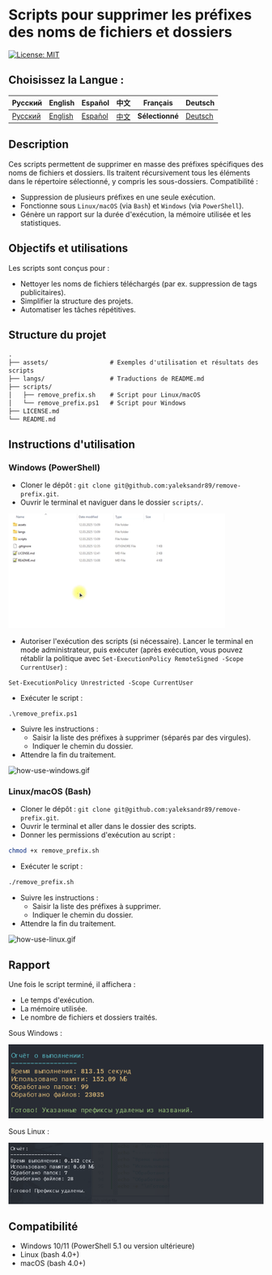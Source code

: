 # Scripts pour supprimer les préfixes des noms de fichiers et dossiers

[![License: MIT](https://img.shields.io/badge/License-MIT-blue.svg)](LICENSE)

## Choisissez la Langue :

| Русский  | English                              | Español                              | 中文                              | Français                              | Deutsch                              |
|----------|--------------------------------------|--------------------------------------|---------------------------------|---------------------------------------|--------------------------------------|
| [Русский](../../README.md) | [English](./README_en.md) | [Español](./README_es.md) | [中文](./README_zh.md) | **Sélectionné** | [Deutsch](./README_de.md) |

## Description

Ces scripts permettent de supprimer en masse des préfixes spécifiques des noms de fichiers et dossiers. Ils traitent récursivement tous les éléments dans le répertoire sélectionné, y compris les sous-dossiers. Compatibilité :
- Suppression de plusieurs préfixes en une seule exécution.
- Fonctionne sous `Linux/macOS` (via `Bash`) et `Windows` (via `PowerShell`).
- Génère un rapport sur la durée d'exécution, la mémoire utilisée et les statistiques.

## Objectifs et utilisations

Les scripts sont conçus pour :

- Nettoyer les noms de fichiers téléchargés (par ex. suppression de tags publicitaires).
- Simplifier la structure des projets.
- Automatiser les tâches répétitives.

## Structure du projet

```text
.
├── assets/                 # Exemples d'utilisation et résultats des scripts
├── langs/                  # Traductions de README.md
├── scripts/
│   ├── remove_prefix.sh    # Script pour Linux/macOS
│   └── remove_prefix.ps1   # Script pour Windows
├── LICENSE.md
└── README.md
```

## Instructions d'utilisation

### Windows (PowerShell)

- Cloner le dépôt : `git clone git@github.com:yaleksandr89/remove-prefix.git`.
- Ouvrir le terminal et naviguer dans le dossier `scripts/`.

![go-to-scripts.gif](../assets/go-to-scripts.gif)

- Autoriser l'exécution des scripts (si nécessaire). Lancer le terminal en mode administrateur, puis exécuter (après exécution, vous pouvez rétablir la politique avec `Set-ExecutionPolicy RemoteSigned -Scope CurrentUser`) :
```shell
Set-ExecutionPolicy Unrestricted -Scope CurrentUser
```
- Exécuter le script :
```shell
.\remove_prefix.ps1
```
- Suivre les instructions :
    - Saisir la liste des préfixes à supprimer (séparés par des virgules).
    - Indiquer le chemin du dossier.
- Attendre la fin du traitement.

![how-use-windows.gif](../assets/how-use-windows.gif)

### Linux/macOS (Bash)

- Cloner le dépôt : `git clone git@github.com:yaleksandr89/remove-prefix.git`.
- Ouvrir le terminal et aller dans le dossier des scripts.
- Donner les permissions d'exécution au script :
```bash
chmod +x remove_prefix.sh
```
- Exécuter le script :
```bash
./remove_prefix.sh
```
- Suivre les instructions :
    - Saisir la liste des préfixes à supprimer.
    - Indiquer le chemin du dossier.
- Attendre la fin du traitement.

![how-use-linux.gif](../assets/how-use-linux.gif)

## Rapport

Une fois le script terminé, il affichera :

- Le temps d'exécution.
- La mémoire utilisée.
- Le nombre de fichiers et dossiers traités.

Sous Windows :

![windows-result.png](../assets/windows-result.png)

Sous Linux :

![linux-result.png](../assets/linux-result.png)

## Compatibilité

- Windows 10/11 (PowerShell 5.1 ou version ultérieure)
- Linux (bash 4.0+)
- macOS (bash 4.0+)